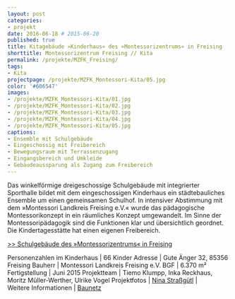 ```yaml
---
layout: post
categories:
- projekt
date: 2016-06-18 # 2015-06-20
published: true
title: Kitagebäude »Kinderhaus« des »Montessorizentrums« in Freising
shorttitle: Montessorizentrum Freising // Kita 
permalink: /projekte/MZFK_Freising/
tags: 
- Kita
projectpage: /projekte/MZFK_Montessori-Kita/05.jpg
color: '#606547'
images:
- /projekte/MZFK_Montessori-Kita/01.jpg
- /projekte/MZFK_Montessori-Kita/02.jpg
- /projekte/MZFK_Montessori-Kita/03.jpg
- /projekte/MZFK_Montessori-Kita/04.jpg
- /projekte/MZFK_Montessori-Kita/05.jpg
captions:
- Ensemble mit Schulgebäude
- Eingeschossig mit Freibereich
- Bewegungsraum mit Terrassenzugang
- Eingangsbereich und Umkleide
- Gebäudeaussparung als Zugang zum Freibereich
---
```

Das winkelförmige dreigeschossige Schulgebäude mit integrierter Sporthalle bildet mit dem eingeschossigen Kinderhaus ein städtebauliches Ensemble um einen gemeinsamen Schulhof. In intensiver Abstimmung mit dem »Montessori Landkreis Freising e.V.« wurde das pädagogische Montessorikonzept in ein räumliches Konzept umgewandelt. Im Sinne der Montessoripädagogik sind die Funktionen klar und übersichtlich geordnet. Die Kindertagesstätte hat einen eigenen Freibereich.

[\>> Schulgebäude des »Montessorizentrums« in Freising](../projekte/MZFS_Freising/)

Personenzahlen im Kinderhaus	|	66 Kinder
Adresse							|	Gute Änger 32, 85356 Freising
Bauherr							|	Montessori Landkreis Freising e.V.
BGF								|	6.370 m²
Fertigstellung					|	Juni 2015
Projektteam						|	Tiemo Klumpp, Inka Reckhaus, Moritz Müller-Werther, Ulrike Vogel
Projektfotos					|	[Nina Straßgütl](http://www.ninastrg.de/) 
                    |    
Weitere Informationen    |   [Baunetz](http://www.baunetz.de/meldungen/Meldungen-Montessorizentrum_in_Freising_4592549.html)
